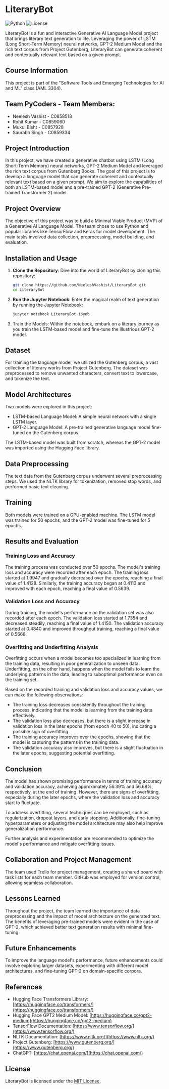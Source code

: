 # LiteraryBot

![Python](https://img.shields.io/badge/python-3.7%20%7C%203.8%20%7C%203.9-blue)
![License](https://img.shields.io/github/license/NeeleshVashist/LiteraryBot)

LiteraryBot is a fun and interactive Generative AI Language Model project that brings literary text generation to life. Leveraging the power of LSTM (Long Short-Term Memory) neural networks, GPT-2 Medium Model and the rich text corpus from Project Gutenberg, LiteraryBot can generate coherent and contextually relevant text based on a given prompt.

## Course Information

This project is part of the "Software Tools and Emerging Technologies for AI and ML" class (AML 3304).

## Team PyCoders - Team Members:

- Neelesh Vashist - C0858518
- Rohit Kumar - C0859060
- Mukul Bisht - C0857928
- Saurabh Singh - C0859334

## Project Introduction

In this project, we have created a generative chatbot using LSTM (Long Short-Term Memory) neural networks, GPT-2 Medium Model and leveraged the rich text corpus from Gutenberg Books. The goal of this project is to develop a language model that can generate coherent and contextually relevant text based on a given prompt. We aim to explore the capabilities of both an LSTM-based model and a pre-trained GPT-2 (Generative Pre-trained Transformer 2) model.

## Project Overview

The objective of this project was to build a Minimal Viable Product (MVP) of a Generative AI Language Model. The team chose to use Python and popular libraries like TensorFlow and Keras for model development. The main tasks involved data collection, preprocessing, model building, and evaluation.

## Installation and Usage

1. **Clone the Repository**: Dive into the world of LiteraryBot by cloning this repository:
   ```bash
   git clone https://github.com/NeeleshVashist/LiteraryBot.git
   cd LiteraryBot
   ```
   
2. **Run the Jupyter Notebook**: Enter the magical realm of text generation by running the Jupyter Notebook:
   ```bash
   jupyter notebook LiteraryBot.ipynb
   ```

3. Train the Models: Within the notebook, embark on a literary journey as you train the LSTM-based model and fine-tune the illustrious GPT-2 model.

## Dataset

For training the language model, we utilized the Gutenberg corpus, a vast collection of literary works from Project Gutenberg. The dataset was preprocessed to remove unwanted characters, convert text to lowercase, and tokenize the text.

## Model Architectures

Two models were explored in this project: 
- LSTM-based Language Model: A simple neural network with a single LSTM layer.
- GPT-2 Language Model: A pre-trained generative language model fine-tuned on the Gutenberg corpus.

The LSTM-based model was built from scratch, whereas the GPT-2 model was imported using the Hugging Face library.

## Data Preprocessing

The text data from the Gutenberg corpus underwent several preprocessing steps. We used the NLTK library for tokenization, removed stop words, and performed basic text cleaning.

## Training

Both models were trained on a GPU-enabled machine. The LSTM model was trained for 50 epochs, and the GPT-2 model was fine-tuned for 5 epochs.

## Results and Evaluation

### Training Loss and Accuracy
The training process was conducted over 50 epochs. The model's training loss and accuracy were recorded after each epoch. The training loss started at 1.9947 and gradually decreased over the epochs, reaching a final value of 1.4128. Similarly, the training accuracy began at 0.4113 and improved with each epoch, reaching a final value of 0.5639.

### Validation Loss and Accuracy
During training, the model's performance on the validation set was also recorded after each epoch. The validation loss started at 1.7354 and decreased steadily, reaching a final value of 1.4150. The validation accuracy started at 0.4840 and improved throughout training, reaching a final value of 0.5668.

### Overfitting and Underfitting Analysis
Overfitting occurs when a model becomes too specialized in learning from the training data, resulting in poor generalization to unseen data. Underfitting, on the other hand, happens when the model fails to learn the underlying patterns in the data, leading to suboptimal performance even on the training set.

Based on the recorded training and validation loss and accuracy values, we can make the following observations:

- The training loss decreases consistently throughout the training process, indicating that the model is learning from the training data effectively.
- The validation loss also decreases, but there is a slight increase in validation loss in the later epochs (from epoch 40 to 50), indicating a possible sign of overfitting.
- The training accuracy improves over the epochs, showing that the model is capturing the patterns in the training data.
- The validation accuracy also improves, but there is a slight fluctuation in the later epochs, suggesting potential overfitting.

## Conclusion

The model has shown promising performance in terms of training accuracy and validation accuracy, achieving approximately 56.39% and 56.68%, respectively, at the end of training. However, there are signs of overfitting, especially during the later epochs, where the validation loss and accuracy start to fluctuate.

To address overfitting, several techniques can be employed, such as regularization, dropout layers, and early stopping. Additionally, fine-tuning hyperparameters or adjusting the model architecture may also help improve generalization performance.

Further analysis and experimentation are recommended to optimize the model's performance and mitigate overfitting issues.

## Collaboration and Project Management

The team used Trello for project management, creating a shared board with task lists for each team member. GitHub was employed for version control, allowing seamless collaboration.

## Lessons Learned

Throughout the project, the team learned the importance of data preprocessing and the impact of model architecture on the generated text. The benefits of leveraging pre-trained models were evident in the case of GPT-2, which achieved better text generation results with minimal fine-tuning.

## Future Enhancements

To improve the language model's performance, future enhancements could involve exploring larger datasets, experimenting with different model architectures, and fine-tuning GPT-2 on domain-specific corpora.

## References

- Hugging Face Transformers Library: [https://huggingface.co/transformers/](https://huggingface.co/transformers/)
- Hugging Face GPT2 Medium Model: [https://huggingface.co/gpt2-medium](https://huggingface.co/gpt2-medium)
- TensorFlow Documentation: [https://www.tensorflow.org/](https://www.tensorflow.org/)
- NLTK Documentation: [https://www.nltk.org/](https://www.nltk.org/)
- Project Gutenberg: [https://www.gutenberg.org/](https://www.gutenberg.org/)
- ChatGPT: [https://chat.openai.com/](https://chat.openai.com/)

## License

LiteraryBot is licensed under the [MIT License](LICENSE).

